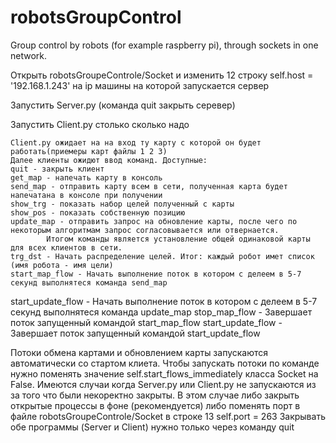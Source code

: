 # robotsGroupControl
Group control by robots (for example raspberry pi), through sockets in one network.


Открыть robotsGroupeControle/Socket и изменить 12 строку
        self.host = '192.168.1.243'
	на ip машины на которой запускается сервер
	
Запустить Server.py (команда quit закрыть серевер)

Запустить Client.py столько сколько надо

	Client.py ожидает на на вход ту карту с которой он будет работать(приемеры карт файлы 1 2 3)
	Далее клиенты ожидют ввод команд. Доступные:
	quit - закрыть клиент
	get_map - напечать карту в консоль
	send_map - отправить карту всем в сети, полученная карта будет напечатана в консоле при получении
	show_trg - показать набор целей полученный с карты
	show_pos - показать собственную позицию
	update_map - отправить запрос на обновление карты, после чего по некоторым алгоритмам запрос согласовывается или отвернается.
			Итогом команды является установление общей одинаковой карты для всех клиентов в сети.
	trg_dst - Начать распределение целей. Итог: каждый робот имет список (имя робота - имя цели)
	start_map_flow - Начать выполнение поток в котором с делеем в 5-7 секунд выполнятеся команда send_map
  start_update_flow - Начать выполнение поток в котором с делеем в 5-7 секунд выполнятеся команда update_map
  stop_map_flow - Завершает поток запущенный командой start_map_flow
  start_update_flow - Завершает поток запущенный командой start_update_flow

Потоки обмена картами и обновлением карты запускаются автоматически со стартом клиета. Чтобы запускать потоки по команде нужно поменять значение self.start_flows_immediately класса Socket на False.
Имеются случаи когда Server.py или Client.py не запускаются из за того что были некоректно закрыты.
В этом случае либо закрыть открытые процессы в фоне (рекомендуется) либо поменять порт в файле  robotsGroupeControle/Socket в строке 13
	        self.port = 263
Закрывать обе программы (Server и Client) нужно только через команду quit
